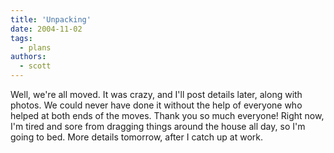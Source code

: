 ```yaml
---
title: 'Unpacking'
date: 2004-11-02
tags:
  - plans
authors:
  - scott
---
```


Well, we're all moved. It was crazy, and I'll post details later, along with photos. We could never have done it without the help of everyone who helped at both ends of the moves. Thank you so much everyone! Right now, I'm tired and sore from dragging things around the house all day, so I'm going to bed. More details tomorrow, after I catch up at work.

